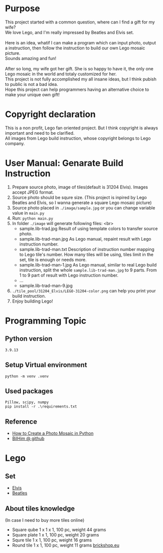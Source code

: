 # Purpose
This project started with a common question, where can I find a gift for my wife? <br/>
We love Lego, and I'm really impressed by Beatles and Elvis set. <br/><br/>
Here is an idea, whatif I can make a program which can input photo, output a instruction, then follow the instruction to build our own Lego mosaic picture. <br/>
Sounds amazing and fun! <br/><br/>
After so long, my wife got her gift. She is so happy to have it, the only one Lego mosaic in the world and totaly customized for her.<br/>
This project is not fully accomplished my all insane ideas, but I think pubish to public is not a bad idea.<br/>
Hope this project can help programmers having an alternative choice to make your unique own gift!<br/>


# Copyright declaration
This is a non profit, Lego fan oriented project. But I think copyright is always important and need to be clarified. <br/>
All images from Lego build instruction, whose copyright belongs to Lego company. <br/>


# User Manual: Genarate Build Instruction
1. Prepare source photo, image of tiles(default is 31204 Elvis). Images accept JPEG format.
2. Source photo should be squre size. (This project is inpired by Lego Beatles and Elvis, so I wanna generate a square Lego mosaic picture)
3. Source photo placed in `./image/sample.jpg` or you can change variable value in `main.py`
4. Run: `python main.py`
5. In folder `./image` will generate following files: <br\>
    * sample.lib-trad.jpg        Result of using template colors to transfer source photo.
    * sample.lib-trad-man.jpg    As Lego manual, repaint result with Lego instruction number.
    * sample.lib-trad-man.txt    Description of instruction number mapping to Lego tile's number. How many tiles will be using, tiles limit in the set, tile is enough or needs more.
    * sample.lib-trad-man-1.jpg  As Lego manual, similar to real Lego build instruction, split the whole `sample.lib-trad-man.jpg` to 9 parts. From 1 to 9 part of result with Lego instruction number.
    * ...
    * sample.lib-trad-man-9.jpg
6. `./tile_pool/31204_Elvis/LEGO-31204-color.png` can help you print your build instruction.
7. Enjoy building Lego!


# Programming Topic
## Python version
    3.9.13

## Setup Virtual environment
    python -m venv .venv

## Used packages
    Pillow, scipy, numpy
    pip install -r .\requirements.txt

## Reference
- [How to Create a Photo Mosaic in Python](https://towardsdatascience.com/how-to-create-a-photo-mosaic-in-python-45c94f6e8308)
- [BilHim @ github](https://gist.github.com/BilHim)

## 

# Lego
## Set
  - [Elvis](https://www.lego.com/en-us/service/buildinginstructions/31204)
  - [Beatles](https://www.lego.com/en-us/service/buildinginstructions/31198)

## About tiles knowledge
(In case I need to buy more tiles online)
- Square qube 1 x 1 x 1, 100 pc, weight 44 grams
- Square plate 1 x 1, 100 pc, weight 20 grams
- Squre tile 1 x 1, 100 pc, weight 16 grams
- Round tile 1 x 1, 100 pc, weight 11 grams [brickshop.eu](https://www.brickshop.eu/lego-parts/tiles/lego-tile-round-1x1-black-100-pcs.html)
